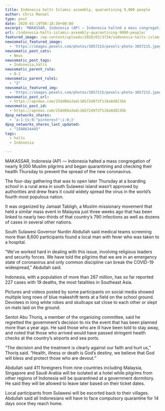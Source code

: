 ```yaml
---
title: Indonesia halts Islamic assembly, quarantining 9,000 people
author: Chris Manoel
type: post
date: 2020-03-19T08:18:50+00:00
excerpt: 'MAKASSAR, Indonesia (AP) — Indonesia halted a mass congregation of nearly 9,000 Muslim pilgrims and began quarantining and checking their health Thursday to prevent the spread of the new coronavirus.The four-day gathering that was to open later Thursday at a boarding school in a rural area in south Sulawesi island wasn’t approved by authorities and&hellip;'
url: /indonesia-halts-islamic-assembly-quarantining-9000-people/
featured_image: /wp-content/uploads/2020/03/3734/indonesia-halts-islamic-assembly-quarantining-9000-people.jpeg
newsomatic_featured_image:
  - 'https://images.pexels.com/photos/3857215/pexels-photo-3857215.jpeg?auto=compress&#038;cs=tinysrgb&#038;h=650&#038;w=940'
newsomatic_post_cats:
  - News
newsomatic_post_tags:
  - Indonesia,halts
newsomatic_parent_rule:
  - 0-2
newsomatic_parent_rule1:
  - "2"
newsomatic_featured_img:
  - 'https://images.pexels.com/photos/3857215/pexels-photo-3857215.jpeg?auto=compress&#038;cs=tinysrgb&#038;h=650&#038;w=940'
newsomatic_post_url:
  - https://apnews.com/25dd08a3adc16b724973f118a8d823bb
newsomatic_post_id:
  - https://apnews.com/25dd08a3adc16b724973f118a8d823bb
dpsp_networks_shares:
  - 'a:1:{s:9:"pinterest";i:0;}'
dpsp_networks_shares_last_updated:
  - "1588634445"
tags:
  - halts
  - Indonesia

---
```

<div class="Article" data-key="article">
  <p class="Component-root-0-2-77 Component-p-0-2-69">
    MAKASSAR, Indonesia (AP) — Indonesia halted a mass congregation of nearly 9,000 Muslim pilgrims and began quarantining and checking their health Thursday to prevent the spread of the new coronavirus.
  </p>
  
  <p class="Component-root-0-2-77 Component-p-0-2-69">
    The four-day gathering that was to open later Thursday at a boarding school in a rural area in south Sulawesi island wasn’t approved by authorities and drew fears it could widely spread the virus in the world’s fourth most populous nation.
  </p>
  
  <p class="Component-root-0-2-77 Component-p-0-2-69">
    It was organized by Jamaat Tabligh, a Muslim missionary movement that held a similar mass event in Malaysia just three weeks ago that has been linked to nearly two-thirds of that country’s 790 infections as well as dozens of cases in several other nations.
  </p>
  
  <div data-key="ad-placeholder" id="div-gpt-ad-1470255291270-0" class="DFPSlot Component-dfp-0-2-73 Component-ad-0-2-39">
  </div>
  
  <p class="Component-root-0-2-77 Component-p-0-2-69">
    South Sulawesi Governor Nurdin Abdullah said medical teams screening more than 8,600 participants found a local man with fever who was taken to a hospital.
  </p>
  
  <p class="Component-root-0-2-77 Component-p-0-2-69">
    “We’ve worked hard in dealing with this issue, involving religious leaders and security forces. We have told the pilgrims that we are in an emergency state of coronavirus and only common discipline can break the COVID-19 widespread,” Abdullah said.
  </p>
  
  <p class="Component-root-0-2-77 Component-p-0-2-69">
    Indonesia, with a population of more than 267 million, has so far reported 227 cases with 19 deaths, the most fatalities in Southeast Asia.
  </p>
  
  <p class="Component-root-0-2-77 Component-p-0-2-69">
    Pictures and videos posted by some participants on social media showed multiple long rows of blue makeshift tents at a field on the school ground. Devotees in long white robes and skullcaps sat close to each other or slept on mats laid on the ground.
  </p>
  
  <p class="Component-root-0-2-77 Component-p-0-2-69">
    Sentot Abu Thoriq, a member of the organizing committee, said he regretted the government’s decision to nix the event that has been planned more than a year ago. He said those who are ill have been told to stay away, and noted that those who arrived would have passed stringent health checks at the country’s airports and sea ports.
  </p>
  
  <p class="Component-root-0-2-77 Component-p-0-2-69">
    “The decision and the treatment is clearly against our faith and hurt us,” Thoriq said. “Health, illness or death is God’s destiny, we believe that God will bless and protect those who are devout.”
  </p>
  
  <p class="Component-root-0-2-77 Component-p-0-2-69">
    Abdullah said 411 foreigners from nine countries including Malaysia, Singapore and Saudi Arabia will be isolated at a hotel while pilgrims from other regions of Indonesia will be quarantined at a government dormitory. He said they will be allowed to leave later based on their ticket dates.
  </p>
  
  <p class="Component-root-0-2-77 Component-p-0-2-69">
    Local participants from Sulawesi will be escorted back to their villages. Abdullah said all Indonesians will have to face compulsory quarantine for 14 days once they reach home.
  </p>
</div>
